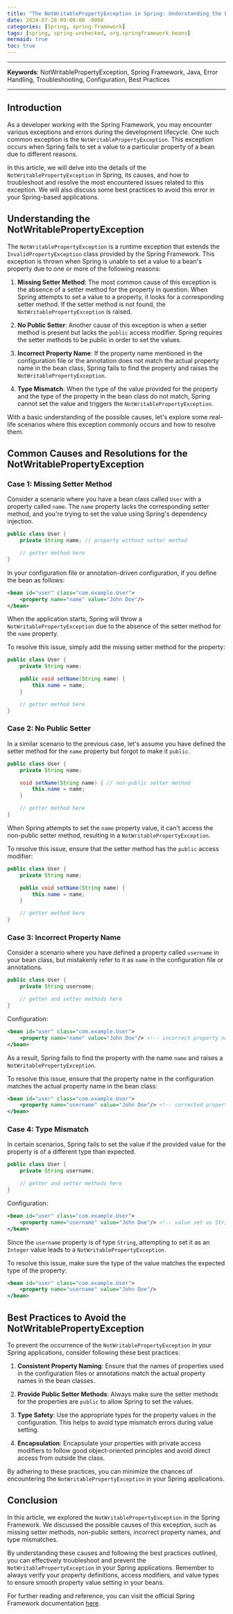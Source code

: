 ```yaml
---
title: "The NotWritablePropertyException in Spring: Understanding the Error and Resolving Common Issues"
date: 2024-07-28 09:00:00 -0000
categories: [Spring, spring-framework]
tags: [spring, spring-unchecked, org.springframework.beans]
mermaid: true
toc: true
---
```



---

**Keywords**: NotWritablePropertyException, Spring Framework, Java, Error Handling, Troubleshooting, Configuration, Best Practices

---

## Introduction

As a developer working with the Spring Framework, you may encounter various exceptions and errors during the development lifecycle. One such common exception is the `NotWritablePropertyException`. This exception occurs when Spring fails to set a value to a particular property of a bean due to different reasons.

In this article, we will delve into the details of the `NotWritablePropertyException` in Spring, its causes, and how to troubleshoot and resolve the most encountered issues related to this exception. We will also discuss some best practices to avoid this error in your Spring-based applications.

## Understanding the NotWritablePropertyException

The `NotWritablePropertyException` is a runtime exception that extends the `InvalidPropertyException` class provided by the Spring Framework. This exception is thrown when Spring is unable to set a value to a bean's property due to one or more of the following reasons:

1. **Missing Setter Method**: The most common cause of this exception is the absence of a setter method for the property in question. When Spring attempts to set a value to a property, it looks for a corresponding setter method. If the setter method is not found, the `NotWritablePropertyException` is raised.

2. **No Public Setter**: Another cause of this exception is when a setter method is present but lacks the `public` access modifier. Spring requires the setter methods to be public in order to set the values.

3. **Incorrect Property Name**: If the property name mentioned in the configuration file or the annotation does not match the actual property name in the bean class, Spring fails to find the property and raises the `NotWritablePropertyException`.

4. **Type Mismatch**: When the type of the value provided for the property and the type of the property in the bean class do not match, Spring cannot set the value and triggers the `NotWritablePropertyException`.

With a basic understanding of the possible causes, let's explore some real-life scenarios where this exception commonly occurs and how to resolve them.

## Common Causes and Resolutions for the NotWritablePropertyException

### Case 1: Missing Setter Method

Consider a scenario where you have a bean class called `User` with a property called `name`. The `name` property lacks the corresponding setter method, and you're trying to set the value using Spring's dependency injection.

```java
public class User {
    private String name; // property without setter method

    // getter method here
}
```

In your configuration file or annotation-driven configuration, if you define the bean as follows:

```xml
<bean id="user" class="com.example.User">
    <property name="name" value="John Doe"/>
</bean>
```

When the application starts, Spring will throw a `NotWritablePropertyException` due to the absence of the setter method for the `name` property.

To resolve this issue, simply add the missing setter method for the property:

```java
public class User {
    private String name;

    public void setName(String name) {
        this.name = name;
    }

    // getter method here
}
```

### Case 2: No Public Setter

In a similar scenario to the previous case, let's assume you have defined the setter method for the `name` property but forgot to make it `public`.

```java
public class User {
    private String name;

    void setName(String name) { // non-public setter method
        this.name = name;
    }

    // getter method here
}
```

When Spring attempts to set the `name` property value, it can't access the non-public setter method, resulting in a `NotWritablePropertyException`.

To resolve this issue, ensure that the setter method has the `public` access modifier:

```java
public class User {
    private String name;

    public void setName(String name) {
        this.name = name;
    }

    // getter method here
}
```

### Case 3: Incorrect Property Name

Consider a scenario where you have defined a property called `username` in your bean class, but mistakenly refer to it as `name` in the configuration file or annotations.

```java
public class User {
    private String username;

    // getter and setter methods here
}
```

Configuration:

```xml
<bean id="user" class="com.example.User">
    <property name="name" value="John Doe"/> <!-- incorrect property name -->
</bean>
```

As a result, Spring fails to find the property with the name `name` and raises a `NotWritablePropertyException`.

To resolve this issue, ensure that the property name in the configuration matches the actual property name in the bean class:

```xml
<bean id="user" class="com.example.User">
    <property name="username" value="John Doe"/> <!-- corrected property name -->
</bean>
```

### Case 4: Type Mismatch

In certain scenarios, Spring fails to set the value if the provided value for the property is of a different type than expected.

```java
public class User {
    private String username;

    // getter and setter methods here
}
```

Configuration:

```xml
<bean id="user" class="com.example.User">
    <property name="username" value="John Doe"/> <!-- value set as String instead of Integer -->
</bean>
```

Since the `username` property is of type `String`, attempting to set it as an `Integer` value leads to a `NotWritablePropertyException`.

To resolve this issue, make sure the type of the value matches the expected type of the property:

```xml
<bean id="user" class="com.example.User">
    <property name="username" value="John Doe"/>
</bean>
```

## Best Practices to Avoid the NotWritablePropertyException

To prevent the occurrence of the `NotWritablePropertyException` in your Spring applications, consider following these best practices:

1. **Consistent Property Naming**: Ensure that the names of properties used in the configuration files or annotations match the actual property names in the bean classes.

2. **Provide Public Setter Methods**: Always make sure the setter methods for the properties are `public` to allow Spring to set the values.

3. **Type Safety**: Use the appropriate types for the property values in the configuration. This helps to avoid type mismatch errors during value setting.

4. **Encapsulation**: Encapsulate your properties with private access modifiers to follow good object-oriented principles and avoid direct access from outside the class.

By adhering to these practices, you can minimize the chances of encountering the `NotWritablePropertyException` in your Spring applications.

## Conclusion

In this article, we explored the `NotWritablePropertyException` in the Spring Framework. We discussed the possible causes of this exception, such as missing setter methods, non-public setters, incorrect property names, and type mismatches.

By understanding these causes and following the best practices outlined, you can effectively troubleshoot and prevent the `NotWritablePropertyException` in your Spring applications. Remember to always verify your property definitions, access modifiers, and value types to ensure smooth property value setting in your beans.

For further reading and reference, you can visit the official Spring Framework documentation [here](https://docs.spring.io/spring-framework/docs/current/reference/html/core.html#beans).